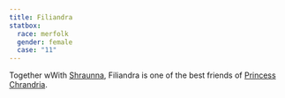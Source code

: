 ```yaml
---
title: Filiandra
statbox:
  race: merfolk
  gender: female
  case: "11"
---
```


Together wWith [Shraunna](shraunna), Filiandra is
one of the best friends of [Princess Chrandria](chrandria).
